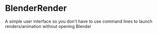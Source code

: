 # BlenderRender

A simple user interface so you don't have to use command lines to launch renders/animation without opening Blender
